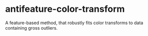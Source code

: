 # antifeature-color-transform
A feature-based method, that robustly fits color transforms to data containing gross outliers. 


